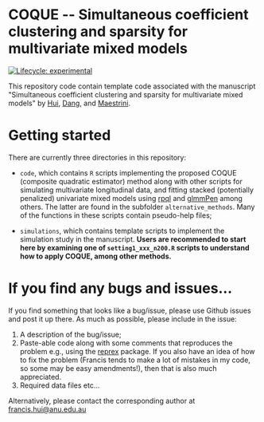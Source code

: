# COQUE -- Simultaneous coefficient clustering and sparsity for multivariate mixed models

<!-- badges: start -->

[![Lifecycle: experimental](https://img.shields.io/badge/lifecycle-experimental-orange.svg)](https://www.tidyverse.org/lifecycle/#experimental)

<!--[![DOI](https://zenodo.org/badge/DOI/10.5281/zenodo.8092711.svg)](https://doi.org/10.5281/zenodo.8092711) -->

<!-- badges: end -->

<!-- `application_GBR`, which contains scripts applying the proposed method to the Great Barrier Reef data in the manuscript. Note the original data sources is from [Pichler et al., 2007](http://www.frdc.com.au/Archived-Reports/FRDC%20Projects/2003-021-DLD.pdf). We provide an example dataset that possess the same structure as the actual data used for analysis in the manuscript, but the responses have been masked to alter their original values. Also contained in this folder are a set of html files of `plotly` objects showing the regularization path (for the fit to the actual dataset), and hence the clustering/variable selection across the species for each covariate, as a function of the tuning parameter. -->

This repository code contain template code associated with the manuscript "Simultaneous coefficient clustering and sparsity for multivariate mixed models" by [Hui](https://francishui.netlify.app/), [Dang](https://sites.google.com/view/khuedungdang/home?authuser=0), and [Maestrini](https://sites.google.com/view/lucamaestrini).

# Getting started

There are currently three directories in this repository:

-   `code`, which contains `R` scripts implementing the proposed COQUE (composite quadratic estimator) method along with other scripts for simulating multivariate longitudinal data, and fitting stacked (potentially penalized) univariate mixed models using [rpql](https://cran.r-project.org/web/packages/rpql/index.html) and [glmmPen](https://cran.r-project.org/web/packages/glmmPen/index.html) among others. The latter are found in the subfolder `alternative_methods`. Many of the functions in these scripts contain pseudo-help files;

-   `simulations`, which contains template scripts to implement the simulation study in the manuscript. **Users are recommended to start here by examining one of `setting1_xxx_n200.R` scripts to understand how to apply COQUE, among other methods.**

# If you find any bugs and issues...

If you find something that looks like a bug/issue, please use Github issues and post it up there. As much as possible, please include in the issue:

1.  A description of the bug/issue;
2.  Paste-able code along with some comments that reproduces the problem e.g., using the [reprex](https://cran.r-project.org/web/packages/reprex/index.html) package. If you also have an idea of how to fix the problem (Francis tends to make a lot of mistakes in my code, so some may be easy amendments!), then that is also much appreciated.
3.  Required data files etc...

Alternatively, please contact the corresponding author at [francis.hui\@anu.edu.au](mailto:francis.hui@anu.edu.au)
